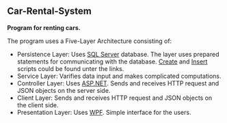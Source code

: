 ## Car-Rental-System

**Program for renting cars.**

The program uses a Five-Layer Architecture consisting of:
* Persistence Layer: Uses [SQL Server](https://www.microsoft.com/en-us/sql-server/sql-server-2016) database. The layer uses prepared statements for communicating with the database. [Create](https://github.com/Batev/Car-Rental-System/blob/master/CarRentalSystemServer/CarRentalSystemServer/Server/Database/Create.sql) and [Insert](https://github.com/Batev/Car-Rental-System/blob/master/CarRentalSystemServer/CarRentalSystemServer/Server/Database/Insert.sql) scripts could be found unter the links.
* Service Layer: Varifies data input and makes complicated computations.
* Controller Layer: Uses [ASP.NET](https://www.asp.net/). Sends and receives HTTP request and JSON objects on the server side.
* Client Layer: Sends and receives HTTP request and JSON objects on the client side.
* Presentation Layer: Uses [WPF](https://msdn.microsoft.com/en-us/library/ms754130(v=vs.110).aspx). Simple interface for the users.
